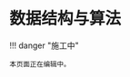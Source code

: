 # 数据结构与算法

<!-- prettier-ignore-start -->
!!! danger "施工中"

    本页面正在编辑中。
<!-- prettier-ignore-end -->